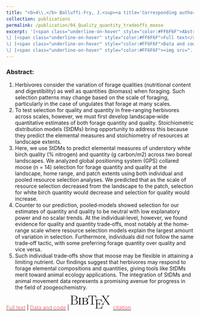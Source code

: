 ```yaml
---
title: "<b>4\\.</b> Balluffi-Fry, J.<sup><a title='Corresponding author'>✉</a></sup>, Leroux, S. J., Wiersma, Y. F., Heckford, T. R., <u>Rizzuto, M.</u>, Richmond, I. C., Vander Wal, E. **Quantity-quality trade-offs revealed using a multiscale test of herbivore resource selection on elemental landscapes.** Ecology and Evolution <img src='../images/open_access.png'>"
collection: publications
permalink: /publication/04_Quality_quantity_tradeoffs_moose
excerpt: '[<span class="underline-on-hover" style="color:#FF6F6F">Abstract</span>](../publication/04_Quality_quantity_tradeoffs_moose)
\| [<span class="underline-on-hover" style="color:#FF6F6F">Full text</span>](https://doi.org/10.1002/ece3.6975)
\| [<span class="underline-on-hover" style="color:#FF6F6F">Data and code</span>](https://github.com/jballuffi/MooseForagingStoichiometry)
\| [<span class="underline-on-hover" style="color:#FF6F6F"><img src="../images/bibtex.svg">citation</span>](../bibtex/04_Quality_quantity_tradeoffs_moose.bib)'
---
```


### Abstract:

<ol>
  <li>Herbivores consider the variation of forage qualities (nutritional content and digestibility) as well as quantities (biomass) when foraging. Such selection patterns may change based on the scale of foraging, particularly in the case of ungulates that forage at many scales.</li>
  <li>To test selection for quality and quantity in free‐ranging herbivores across scales, however, we must first develop landscape‐wide quantitative estimates of both forage quantity and quality. Stoichiometric distribution models (StDMs) bring opportunity to address this because they predict the elemental measures and stoichiometry of resources at landscape extents.</li>
  <li>Here, we use StDMs to predict elemental measures of understory white birch quality (% nitrogen) and quantity (g carbon/m2) across two boreal landscapes. We analyzed global positioning system (GPS) collared moose (n = 14) selection for forage quantity and quality at the landscape, home range, and patch extents using both individual and pooled resource selection analyses. We predicted that as the scale of resource selection decreased from the landscape to the patch, selection for white birch quantity would decrease and selection for quality would increase.</li>
  <li>Counter to our prediction, pooled‐models showed selection for our estimates of quantity and quality to be neutral with low explanatory power and no scalar trends. At the individual‐level, however, we found evidence for quality and quantity trade‐offs, most notably at the home‐range scale where resource selection models explain the largest amount of variation in selection. Furthermore, individuals did not follow the same trade‐off tactic, with some preferring forage quantity over quality and vice versa.</li>
  <li>Such individual trade‐offs show that moose may be flexible in attaining a limiting nutrient. Our findings suggest that herbivores may respond to forage elemental compositions and quantities, giving tools like StDMs merit toward animal ecology applications. The integration of StDMs and animal movement data represents a promising avenue for progress in the field of zoogeochemistry.</li>
</ol>

[<span class="underline-on-hover" style="color:#FF6F6F">Full text</span>](https://doi.org/10.1002/ece3.6975)
\| [<span class="underline-on-hover" style="color:#FF6F6F">Data and code</span>](https://github.com/jballuffi/MooseForagingStoichiometry)
\| [<span class="underline-on-hover" style="color:#FF6F6F"><img src="../images/bibtex.svg">citation</span>](../bibtex/04_Quality_quantity_tradeoffs_moose.bib)
